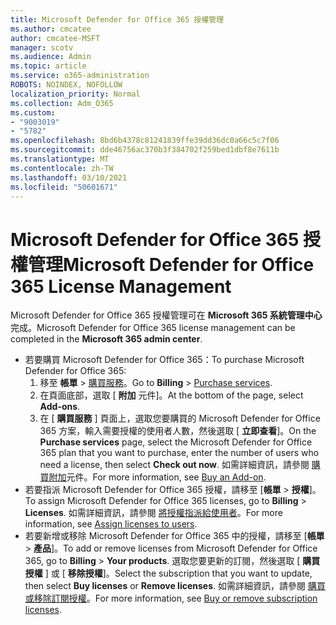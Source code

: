 ```yaml
---
title: Microsoft Defender for Office 365 授權管理
ms.author: cmcatee
author: cmcatee-MSFT
manager: scotv
ms.audience: Admin
ms.topic: article
ms.service: o365-administration
ROBOTS: NOINDEX, NOFOLLOW
localization_priority: Normal
ms.collection: Adm_O365
ms.custom:
- "9003019"
- "5782"
ms.openlocfilehash: 8bd6b4378c81241839ffe39dd36dc0a66c5c7f06
ms.sourcegitcommit: dde46756ac370b3f384702f259bed1dbf8e7611b
ms.translationtype: MT
ms.contentlocale: zh-TW
ms.lasthandoff: 03/10/2021
ms.locfileid: "50601671"
---
```

# <a name="microsoft-defender-for-office-365-license-management"></a><span data-ttu-id="8ed1d-102">Microsoft Defender for Office 365 授權管理</span><span class="sxs-lookup"><span data-stu-id="8ed1d-102">Microsoft Defender for Office 365 License Management</span></span>

<span data-ttu-id="8ed1d-103">Microsoft Defender for Office 365 授權管理可在  **Microsoft 365 系統管理中心** 完成。</span><span class="sxs-lookup"><span data-stu-id="8ed1d-103">Microsoft Defender for Office 365 license management can be completed in the  **Microsoft 365 admin center**.</span></span>

- <span data-ttu-id="8ed1d-104">若要購買 Microsoft Defender for Office 365：</span><span class="sxs-lookup"><span data-stu-id="8ed1d-104">To purchase Microsoft Defender for Office 365:</span></span>
    1. <span data-ttu-id="8ed1d-105">移至 **帳單**  >  [購買服務](https://go.microsoft.com/fwlink/p/?linkid=868433)。</span><span class="sxs-lookup"><span data-stu-id="8ed1d-105">Go to **Billing** > [Purchase services](https://go.microsoft.com/fwlink/p/?linkid=868433).</span></span>
    2. <span data-ttu-id="8ed1d-106">在頁面底部，選取 [ **附加** 元件]。</span><span class="sxs-lookup"><span data-stu-id="8ed1d-106">At the bottom of the page, select **Add-ons**.</span></span>
    3. <span data-ttu-id="8ed1d-107">在 [ **購買服務** ] 頁面上，選取您要購買的 Microsoft Defender for Office 365 方案，輸入需要授權的使用者人數，然後選取 [ **立即查看**]。</span><span class="sxs-lookup"><span data-stu-id="8ed1d-107">On the **Purchase services** page, select the Microsoft Defender for Office 365 plan that you want to purchase, enter the number of users who need a license, then select **Check out now**.</span></span> <span data-ttu-id="8ed1d-108">如需詳細資訊，請參閱 [購買附加](https://docs.microsoft.com/microsoft-365/commerce/buy-or-edit-an-add-on)元件。</span><span class="sxs-lookup"><span data-stu-id="8ed1d-108">For more information, see [Buy an Add-on](https://docs.microsoft.com/microsoft-365/commerce/buy-or-edit-an-add-on).</span></span>
- <span data-ttu-id="8ed1d-109">若要指派 Microsoft Defender for Office 365 授權，請移至 [**帳單**  >  **授權**]。</span><span class="sxs-lookup"><span data-stu-id="8ed1d-109">To assign Microsoft Defender for Office 365 licenses, go to **Billing** > **Licenses**.</span></span> <span data-ttu-id="8ed1d-110">如需詳細資訊，請參閱 [將授權指派給使用者](https://docs.microsoft.com/microsoft-365/admin/manage/assign-licenses-to-users)。</span><span class="sxs-lookup"><span data-stu-id="8ed1d-110">For more information, see [Assign licenses to users](https://docs.microsoft.com/microsoft-365/admin/manage/assign-licenses-to-users).</span></span>
- <span data-ttu-id="8ed1d-111">若要新增或移除 Microsoft Defender for Office 365 中的授權，請移至 [**帳單**  >  **產品**]。</span><span class="sxs-lookup"><span data-stu-id="8ed1d-111">To add or remove licenses from Microsoft Defender for Office 365, go to **Billing** > **Your products**.</span></span> <span data-ttu-id="8ed1d-112">選取您要更新的訂閱，然後選取 [ **購買授權** ] 或 [ **移除授權**]。</span><span class="sxs-lookup"><span data-stu-id="8ed1d-112">Select the subscription that you want to update, then select **Buy licenses** or **Remove licenses**.</span></span> <span data-ttu-id="8ed1d-113">如需詳細資訊，請參閱 [購買或移除訂閱授權](https://docs.microsoft.com/microsoft-365/commerce/licenses/buy-licenses)。</span><span class="sxs-lookup"><span data-stu-id="8ed1d-113">For more information, see [Buy or remove subscription licenses](https://docs.microsoft.com/microsoft-365/commerce/licenses/buy-licenses).</span></span>